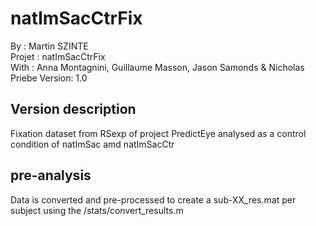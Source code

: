# natImSacCtrFix
By :      Martin SZINTE<br/>
Projet :  natImSacCtrFix<br/>
With :    Anna Montagnini, Guillaume Masson, Jason Samonds & Nicholas Priebe
Version:  1.0<br/>

## Version description
Fixation dataset from RSexp of project PredictEye analysed as a control condition
of natImSac amd natImSacCtr

## pre-analysis
Data is converted and pre-processed to create a sub-XX_res.mat per subject
using the /stats/convert_results.m